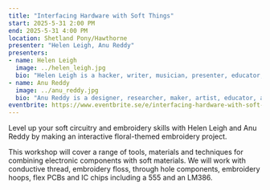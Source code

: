 ```yaml
---
title: "Interfacing Hardware with Soft Things"
start: 2025-5-31 2:00 PM
end: 2025-5-31 4:00 PM
location: Shetland Pony/Hawthorne 
presenter: "Helen Leigh, Anu Reddy"
presenters:
- name: Helen Leigh
  image: ../helen_leigh.jpg 
  bio: "Helen Leigh is a hacker, writer, musician, presenter, educator, artist & self-professed nerd. She is the author of The Crafty Kid’s Guide to DIY Electronics and the creator of the MINI·MU glove. Now Head of Community at Crowd Supply."
- name: Anu Reddy
  image: ../anu_reddy.jpg 
  bio: "Anu Reddy is a designer, researcher, maker, artist, educator, and hacker. She melds historical and cultural craft practices into tech using knotty, patterny, algorithmic things."
eventbrite: https://www.eventbrite.se/e/interfacing-hardware-with-soft-things-tickets-1287525526509?aff=oddtdtcreator
---
```


Level up your soft circuitry and embroidery skills with Helen Leigh and Anu Reddy by making an interactive floral-themed embroidery project.

This workshop will cover a range of tools, materials and techniques for combining electronic components with soft materials. We will work with conductive thread, embroidery floss, through hole components, embroidery hoops, flex PCBs and IC chips including a 555 and an LM386.
